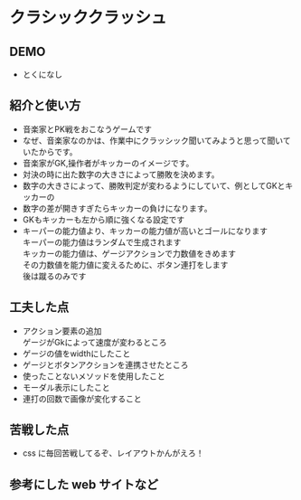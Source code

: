 # クラシッククラッシュ

## DEMO

  - とくになし

## 紹介と使い方
- 音楽家とPK戦をおこなうゲームです
- なぜ、音楽家なのかは、作業中にクラッシック聞いてみようと思って聞いていたからです。
- 音楽家がGK,操作者がキッカーのイメージです。
- 対決の時に出た数字の大きさによって勝敗を決めます。
- 数字の大きさによって、勝敗判定が変わるようにしていて、例としてGKとキッカーの
- 数字の差が開きすぎたらキッカーの負けになります。
- GKもキッカーも左から順に強くなる設定です
- キーパーの能力値より、キッカーの能力値が高いとゴールになります  
  キーパーの能力値はランダムで生成されます  
  キッカーの能力値は、ゲージアクションで力数値をきめます  
  その力数値を能力値に変えるために、ボタン連打をします  
  後は蹴るのみです  

## 工夫した点
- アクション要素の追加  
ゲージがGkによって速度が変わるところ
- ゲージの値をwidthにしたこと
- ゲージとボタンアクションを連携させたところ
-  使ったことないメソッドを使用したこと
- モーダル表示にしたこと
- 連打の回数で画像が変化すること

## 苦戦した点
- css に毎回苦戦してるぞ、レイアウトかんがえろ！

## 参考にした web サイトなど
